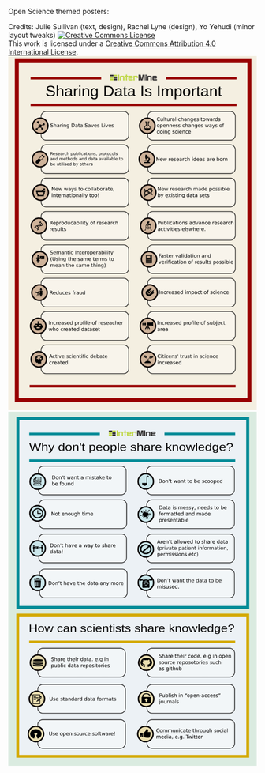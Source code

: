 Open Science themed posters:

Credits: Julie Sullivan (text, design), Rachel Lyne (design), Yo Yehudi (minor layout tweaks)
<a rel="license" href="http://creativecommons.org/licenses/by/4.0/"><img alt="Creative Commons License" style="border-width:0" src="https://i.creativecommons.org/l/by/4.0/88x31.png" /></a><br />This work is licensed under a <a rel="license" href="http://creativecommons.org/licenses/by/4.0/">Creative Commons Attribution 4.0 International License</a>.
![sharing-data-web-preview.png](sharing-data-web-preview.png)
![sharing-knowledge-web-preview.png](sharing-knowledge-web-preview.png)
